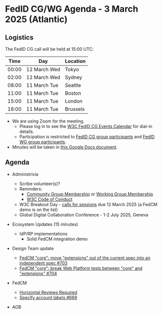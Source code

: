 # FedID CG/WG Agenda - 3 March 2025 (Atlantic)

## Logistics

The FedID CG call will be held at 15:00 UTC:

| Time         | Day    | Location      |
| ------------ | ------ | ------------- |
| 00:00 | 12 March Wed | Tokyo         |
| 02:00 | 12 March Wed | Sydney        |
| 08:00 | 11 March Tue | Seattle       |
| 11:00 | 11 March Tue | Boston        |
| 15:00 | 11 March Tue | London        |
| 16:00 | 11 March Tue | Brussels      |


* We are using Zoom for the meeting.
    * Please log in to see the [W3C FedID CG Events Calendar](https://www.w3.org/groups/cg/fed-id/calendar/) for dial-in details. 
    * Participation is restricted to [FedID CG group participants](https://www.w3.org/community/fed-id/participants) and [FedID WG group participants](https://www.w3.org/groups/wg/fedid/participants/).
* Minutes will be taken in [this Google Docs document](https://docs.google.com/document/d/1O7Rn8Aj4rsYWohdEP61lnGdgkai0xTZFQgm7XEA0RBM/edit).


## Agenda

* Administrivia
  * Scribe volunteer(s)?
  * Reminders: 
     * [Community Group Membership](https://www.w3.org/community/fed-id/) or [Working Group Membership](https://www.w3.org/groups/wg/fedid/)
     * [W3C Code of Conduct](https://www.w3.org/policies/code-of-conduct/)
  * W3C Breakout Day - [calls for sessions](https://github.com/w3c/breakouts-day-2025/issues) due 12 March 2025 (a FedCM demo is on the list)
  * Global Digital Collaboration Conference - 1-2 July 2025, Geneva

* Ecosystem Updates (15 minutes)
   * IdP/RP implementations
 	  * Solid FedCM integration demo

* Design Team update
   * [FedCM "core": move "extensions" out of the current spec into an independent spec #703](https://github.com/w3c-fedid/FedCM/issues/703)
   * [FedCM "core": break Web Platform tests between "core" and "extensions" #704](https://github.com/w3c-fedid/FedCM/issues/704)
   
* FedCM 
   * [Horizontal Reviews Required](https://github.com/w3c-fedid/FedCM/issues/652)
   * [Specify account labels #669](https://github.com/w3c-fedid/FedCM/pull/669#issuecomment-2704261675)


   
* AOB
 
